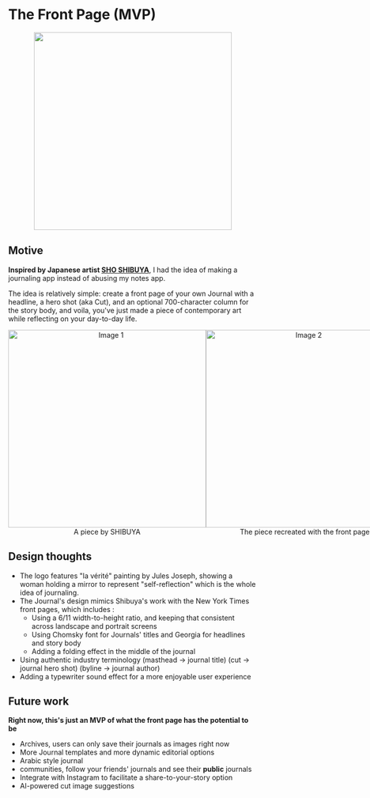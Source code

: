 # The Front Page (MVP)
<p align="center">
  <img src="https://github.com/user-attachments/assets/11ea9b86-7522-452c-903f-b6696930200b"  style = "width:400px;" />
</p>

## Motive

**Inspired by Japanese artist [SHO SHIBUYA](https://www.shoshibuya.com/sunrise-from-a-small-window/)**, I had the idea of making a journaling app instead of abusing my notes app. 

The idea is relatively simple: create a front page of your own Journal with a headline, a hero shot (aka Cut), and an optional 700-character column for the story body, and voila, you've just made a piece of contemporary art while reflecting on your day-to-day life.
<div style="display: flex; justify-content: space-around; align-items: flex-start;">
  <figure style="text-align: center; margin: 0;">
    <img src="https://github.com/user-attachments/assets/b323b3fb-4ca3-4c24-90e7-c1a17a31030b" alt="Image 1" style="height: 400px;">
    <figcaption>A piece by SHIBUYA</figcaption>
  </figure>
  <figure style="text-align: center; margin: 0;">
    <img src="https://github.com/user-attachments/assets/2242da98-321a-458a-8636-acab2bd99e85" alt="Image 2" style="height: 400px;">
    <figcaption>The piece recreated with the front page</figcaption>
  </figure>
</div>

## Design thoughts

- The logo features "la vérité" painting by Jules Joseph, showing a woman holding a mirror to represent "self-reflection" which is the whole idea of journaling.
- The Journal's design mimics Shibuya's work with the New York Times front pages, which includes :
   - Using a 6/11 width-to-height ratio, and keeping that consistent across landscape and portrait screens
   - Using Chomsky font for Journals' titles and Georgia for headlines and story body
   - Adding a folding effect in the middle of the journal
- Using authentic industry terminology (masthead -> journal title) (cut -> journal hero shot) (byline -> journal author)
- Adding a typewriter sound effect for a more enjoyable user experience

## Future work
**Right now, this's just an MVP of what the front page has the potential to be**
- Archives, users can only save their journals as images right now
- More Journal templates and more dynamic editorial options
- Arabic style journal
- communities, follow your friends' journals and see their **public** journals
- Integrate with Instagram to facilitate a share-to-your-story option
- AI-powered cut image suggestions 

  




